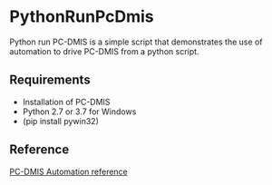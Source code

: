 # PythonRunPcDmis
Python run PC-DMIS is a simple script that demonstrates the use of automation to drive PC-DMIS from a python script.

## Requirements
* Installation of PC-DMIS
* Python 2.7 or 3.7 for Windows
* (pip install pywin32)

## Reference

[PC-DMIS Automation reference](https://docs.hexagonmi.com/pcdmis/2020.2/en/helpcenter/mergedProjects/automationobjects/webframe.html)
